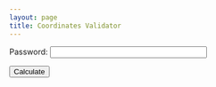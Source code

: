 ```yaml
---
layout: page
title: Coordinates Validator
---
```


<form onsubmit="calculate(); return false">
  <p>
    <label for="password" style="width: 100px;">Password:</label>
    <input id="password" name="password" type="password" size="32">
  </p>
  <input class="btn js-textareacopybtn" type="submit" name="btn" value="Calculate" />
</form>

<div id="out" style="margin-top: 10px; padding: 10px 5px; color: #444; line-height: 1.5;">
<script>
  var f = document.forms[0];

  function calculate() {

    var btn = f.btn;
    var out = document.querySelector('#out');

    var password = f.password.value;

    btn.disabled = true;
    btn.value = 'Wait...';

    window.setTimeout(function(res) {
      var t2 = ((new Date()).getTime());
      out.innerHTML = 'Time: <b>'+t2+' ms</b><br>Master password input length: '+password.length+'<br>;
      btn.disabled = false;
      btn.value = 'Calculate';
    })
  }
</script>


